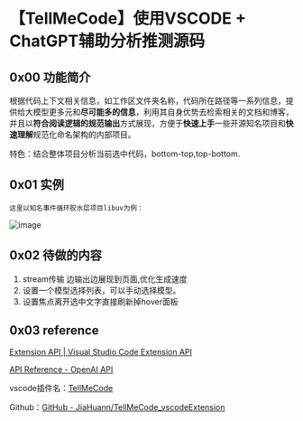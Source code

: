 # 【TellMeCode】使用VSCODE + ChatGPT辅助分析推测源码
## 0x00 功能简介
根据代码上下文相关信息，如工作区文件夹名称，代码所在路径等一系列信息，提供给大模型更多元和**尽可能多的信息**，利用其自身优势去检索相关的文档和博客，并且以**符合阅读逻辑的规范输出**方式展现，方便于**快速上手**一些开源知名项目和**快速理解**规范化命名架构的内部项目。

特色：结合整体项目分析当前选中代码，bottom-top,top-bottom.

## 0x01 实例
```ad-note
这里以知名事件循环胶水层项目libuv为例：
```
![image](https://github.com/JiaHuann/JiaHuann/blob/main/tmc.gif)
## 0x02 待做的内容
1. stream传输  边输出边展现到页面,优化生成速度
2. 设置一个模型选择列表，可以手动选择模型。
3. 设置焦点离开选中文字直接刷新掉hover面板

## 0x03 reference
[Extension API | Visual Studio Code Extension API](https://code.visualstudio.com/api)

[API Reference - OpenAI API](https://platform.openai.com/docs/api-reference)

vscode插件名：[TellMeCode](https://marketplace.visualstudio.com/items?itemName=LiujiaHuan13.TellMeCode)

Github：[GitHub - JiaHuann/TellMeCode\_vscodeExtension](https://github.com/JiaHuann/TellMeCode_vscodeExtension)
